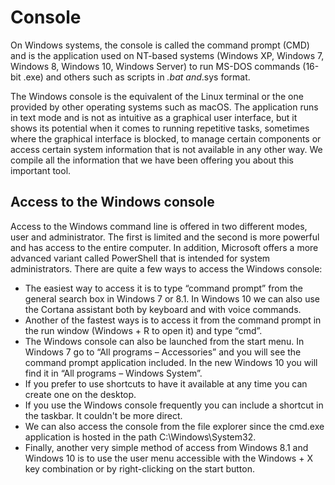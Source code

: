 # Console

On Windows systems, the console is called the command prompt (CMD) and is the application used on NT-based systems (Windows XP, Windows 7, Windows 8, Windows 10, Windows Server) to run MS-DOS commands (16-bit .exe) and others such as scripts in *.bat and*.sys format.

The Windows console is the equivalent of the Linux terminal or the one provided by other operating systems such as macOS. The application runs in text mode and is not as intuitive as a graphical user interface, but it shows its potential when it comes to running repetitive tasks, sometimes where the graphical interface is blocked, to manage certain components or access certain system information that is not available in any other way. We compile all the information that we have been offering you about this important tool.

## Access to the Windows console

Access to the Windows command line is offered in two different modes, user and administrator. The first is limited and the second is more powerful and has access to the entire computer. In addition, Microsoft offers a more advanced variant called PowerShell that is intended for system administrators. There are quite a few ways to access the Windows console:

* The easiest way to access it is to type “command prompt” from the general search box in Windows 7 or 8.1. In Windows 10 we can also use the Cortana assistant both by keyboard and with voice commands.
* Another of the fastest ways is to access it from the command prompt in the run window (Windows + R to open it) and type “cmd”.
* The Windows console can also be launched from the start menu. In Windows 7 go to “All programs – Accessories” and you will see the command prompt application included. In the new Windows 10 you will find it in “All programs – Windows System”.
* If you prefer to use shortcuts to have it available at any time you can create one on the desktop.
* If you use the Windows console frequently you can include a shortcut in the taskbar. It couldn't be more direct.
* We can also access the console from the file explorer since the cmd.exe application is hosted in the path C:\Windows\System32.
* Finally, another very simple method of access from Windows 8.1 and Windows 10 is to use the user menu accessible with the Windows + X key combination or by right-clicking on the start button.
